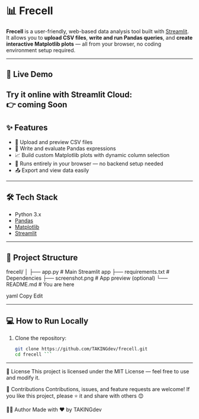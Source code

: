# 📊 Frecell

**Frecell** is a user-friendly, web-based data analysis tool built with [Streamlit](https://streamlit.io/).  
It allows you to **upload CSV files**, **write and run Pandas queries**, and **create interactive Matplotlib plots** — all from your browser, no coding environment setup required.

---

## 🚀 Live Demo

Try it online with **Streamlit Cloud**:  
👉 coming Soon
---

## ✨ Features

- 📁 Upload and preview CSV files
- 🧠 Write and evaluate Pandas expressions
- 📈 Build custom Matplotlib plots with dynamic column selection
- 🔐 Runs entirely in your browser — no backend setup needed
- 📤 Export and view data easily

---

## 🛠️ Tech Stack

- Python 3.x
- [Pandas](https://pandas.pydata.org/)
- [Matplotlib](https://matplotlib.org/)
- [Streamlit](https://streamlit.io/)

---

## 📂 Project Structure

frecell/
│
├── app.py # Main Streamlit app
├── requirements.txt # Dependencies
├── screenshot.png # App preview (optional)
└── README.md # You are here

yaml
Copy
Edit

---

## 💻 How to Run Locally

1. Clone the repository:
   ```bash
   git clone https://github.com/TAKINGdev/frecell.git
   cd frecell ```
---
📃 License
This project is licensed under the MIT License — feel free to use and modify it.

🤝 Contributions
Contributions, issues, and feature requests are welcome!
If you like this project, please ⭐ it and share with others 😊

🧑‍💻 Author
Made with ❤️ by TAKINGdev
